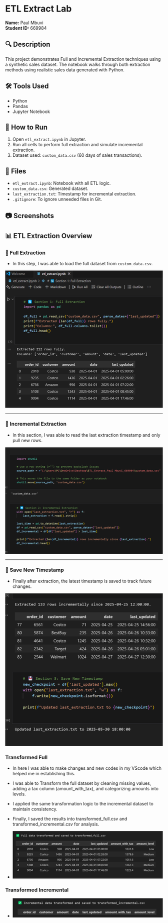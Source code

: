 # ETL Extract Lab

**Name:** Paul Mbuvi  
**Student ID:** 669984  

## 🔍 Description
This project demonstrates Full and Incremental Extraction techniques using a synthetic sales dataset. The notebook walks through both extraction methods using realistic sales data generated with Python.

## 🛠️ Tools Used
- Python
- Pandas
- Jupyter Notebook

## 🚀 How to Run
1. Open `etl_extract.ipynb` in Jupyter.
2. Run all cells to perform full extraction and simulate incremental extraction.
3. Dataset used: `custom_data.csv` (60 days of sales transactions).

## 📁 Files
- `etl_extract.ipynb`: Notebook with all ETL logic.
- `custom_data.csv`: Generated dataset.
- `last_extraction.txt`: Timestamp for incremental extraction.
- `.gitignore`: To ignore unneeded files in Git.

## 📷 Screenshots
## 📊 ETL Extraction Overview

### 🧾 Full Extraction
- In this step, I was able to load the full dataset from `custom_data.csv`.

![Full Extraction](full_extraction.png)

---

### 🔁 Incremental Extraction
- In this section, I was able to read the last extraction timestamp and only pull new rows.

![Incremental Extraction](incremental_extraction.png)

---

### 💾 Save New Timestamp
- Finally after extraction, the latest timestamp is saved to track future changes.

![Save Timestamp](save_timestamp.png)

### Transformed Full
- In here I was able to make changes and new codes in my VScode which helped me in establishing this.
- I was able to Transform the full dataset by cleaning missing values, adding a tax column (amount_with_tax), and categorizing amounts into levels.
- I applied the same transformation logic to the incremental dataset to maintain consistency.
- Finally, I saved the results into transformed_full.csv and transformed_incremental.csv for analysis.
  
- ![Transformed Full](transformed_full.png)

### Transformed Incremental

- ![Transformed Incremental](transformed_incremental.png)

